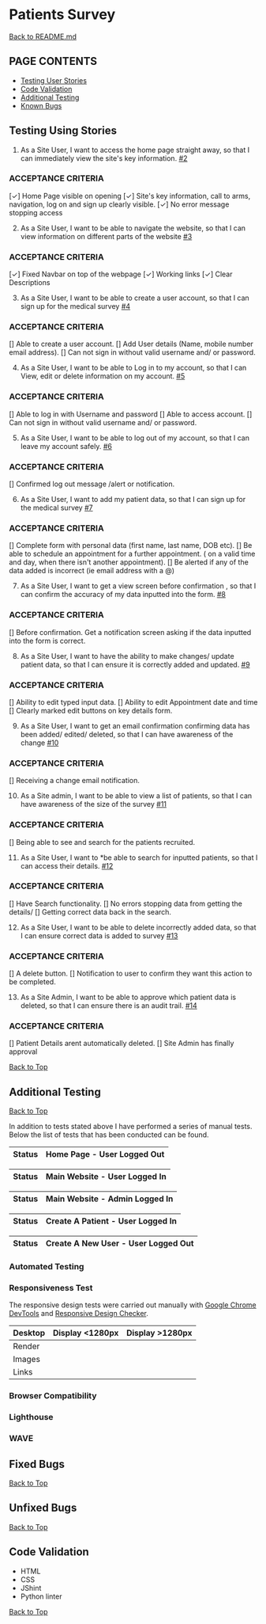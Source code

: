 #  Patients Survey

[Back to README.md](<#  Patients Survey>)

## PAGE CONTENTS

 * [Testing User Stories](#testing_user_stories)
 * [Code Validation](#code_validation)
 * [Additional Testing](#additional_testing)
 * [Known Bugs](#known_bugs)


 ## Testing Using Stories

  1. As a Site User, I want to access the home page straight away, so that I can immediately view the site's key information. [#2](https://github.com/benjackson3811/pp4_medical_survey/issues/2)

 ### ACCEPTANCE CRITERIA
 [&check;] Home Page visible on opening
 [&check;] Site's key information, call to arms, navigation, log on and sign up clearly visible.
 [&check;] No error message stopping access


 2. As a Site User, I want to be able to navigate the website, so that I can view information on different parts of the website [#3](https://github.com/benjackson3811/pp4_medical_survey/issues/3)

 ### ACCEPTANCE CRITERIA
 [&check;] Fixed Navbar on top of the webpage
 [&check;] Working links
 [&check;] Clear Descriptions

 3. As a Site User, I want to be able to create a user account, so that I can sign up for the medical survey  [#4](https://github.com/benjackson3811/pp4_medical_survey/issues/4)

 ### ACCEPTANCE CRITERIA
 [] Able to create a user account.
 [] Add User details (Name, mobile number email address).
 [] Can not sign in without valid username and/ or password.

 4. As a Site User, I want to be able to Log in to my account, so that I can View, edit or delete information on my account.  [#5](https://github.com/benjackson3811/pp4_medical_survey/issues/5)

 ### ACCEPTANCE CRITERIA
 [] Able to log in with Username and password
 [] Able to access account.
 [] Can not sign in without valid username and/ or password.

 5. As a Site User, I want to be able to log out of my account, so that I can leave my account safely.  [#6](https://github.com/benjackson3811/pp4_medical_survey/issues/6)

 ### ACCEPTANCE CRITERIA
 [] Confirmed log out message /alert or notification.

 6. As a Site User, I want to add my patient data, so that I can sign up for the medical survey  [#7](https://github.com/benjackson3811/pp4_medical_survey/issues/7)

 ### ACCEPTANCE CRITERIA
 [] Complete form with personal data (first name, last name, DOB etc).
 [] Be able to schedule an appointment for a further appointment. ( on a valid time and day, when there isn't another appointment).
 [] Be alerted if any of the data added is incorrect (ie email address with a @)

 7. As a Site User, I want to get a view screen before confirmation , so that I can confirm the accuracy of my data inputted into the form.  [#8](https://github.com/benjackson3811/pp4_medical_survey/issues/8)

### ACCEPTANCE CRITERIA
 [] Before confirmation. Get a notification screen asking if the data inputted into the form is correct.

8. As a Site User, I want to have the ability to make changes/ update patient data, so that I can ensure it is correctly added and updated.  [#9](https://github.com/benjackson3811/pp4_medical_survey/issues/9)

### ACCEPTANCE CRITERIA
 [] Ability to edit typed input data.
 [] Ability to edit Appointment date and time
 [] Clearly marked edit buttons on key details form.

 9. As a Site User, I want to get an email confirmation confirming data has been added/ edited/ deleted, so that I can have awareness of the change  [#10](https://github.com/benjackson3811/pp4_medical_survey/issues/10)

 ### ACCEPTANCE CRITERIA
 [] Receiving a change email notification.

10. As a Site admin, I want to be able to view a list of patients, so that I can have awareness of the size of the survey [#11](https://github.com/benjackson3811/pp4_medical_survey/issues/11)

### ACCEPTANCE CRITERIA
 [] Being able to see and search for the patients recruited.

11. As a Site User, I want to *be able to search for inputted patients, so that I can access their details. [#12](https://github.com/benjackson3811/pp4_medical_survey/issues/12)

### ACCEPTANCE CRITERIA
 [] Have Search functionality.
 [] No errors stopping data from getting the details/
 [] Getting correct data back in the search.

 12. As a Site User, I want to be able to delete incorrectly added data, so that I can ensure correct data is added to survey  [#13](https://github.com/benjackson3811/pp4_medical_survey/issues/13)

 ### ACCEPTANCE CRITERIA
 [] A delete button.
 [] Notification to user to confirm they want this action to be completed.

 13. As a Site Admin, I want to be able to approve which patient data is deleted, so that I can ensure there is an audit trail. [#14](https://github.com/benjackson3811/pp4_medical_survey/issues/14)

 ### ACCEPTANCE CRITERIA
 [] Patient Details arent automatically deleted.
 [] Site Admin has finally approval


[Back to Top](<## PAGE CONTENTS>)

 ## Additional Testing
[Back to Top](<## PAGE CONTENTS>)

In addition to tests stated above I have performed a series of manual tests. Below the list of tests that has been conducted can be found.

| Status | **Home Page - User Logged Out**
|:-------:|:--------|

| Status | **Main Website - User Logged In**
|:-------:|:--------|

| Status | **Main Website - Admin Logged In**
|:-------:|:--------|

 Status | **Create A Patient  - User Logged In**
|:-------:|:--------|

Status | **Create A New User - User Logged Out**
|:-------:|:--------|

### Automated Testing


### Responsiveness Test
The responsive design tests were carried out manually with [Google Chrome DevTools](https://developer.chrome.com/docs/devtools/) and [Responsive Design Checker](https://www.responsivedesignchecker.com/).

| Desktop    | Display <1280px       | Display >1280px    |
|------------|-----------------------|--------------------|
| Render     |                   |                |
| Images     |                   |                |
| Links      |                   |                |

### Browser Compatibility

### Lighthouse

### WAVE

 ## Fixed Bugs
 [Back to Top](<## PAGE CONTENTS>)

 ## Unfixed Bugs
 [Back to Top](<## PAGE CONTENTS>)

  ## Code Validation
- HTML
- CSS
- JShint
- Python linter

[Back to Top](<## PAGE CONTENTS>)